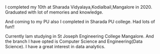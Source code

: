

I completed my 10th at Sharada Vidyalaya,Kodialbail,Mangalore in 2020.
Graduated with lot of memories and knowledge.




And coming to my PU also I completed in Sharada PU college.
Had lots of fun!!





Currently Iam studying in St Joseph Engineering College Mangalore. And the branch I have opted is
Computer Science and Engineering(Data Science).
I have a great interest in data analytics.

